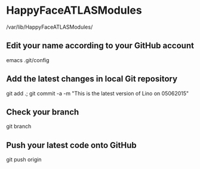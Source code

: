# HappyFaceATLASModules


/var/lib/HappyFaceATLASModules/


## Edit your name according to your GitHub account

emacs .git/config 


## Add the latest changes in local Git repository
git add .; git commit -a -m "This is the latest version of Lino on 05062015"

## Check your branch
git branch

## Push your latest code onto GitHub
git push origin

